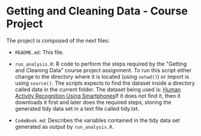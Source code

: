 Getting and Cleaning Data - Course Project
==========================================

The project is composed of the next files:

- `README.md`: This file.

- `run_analysis.R`: R code to perform the steps required by the "Getting and Cleaning Data" course project assignment. To run this script either change to the directory where 
it is located (using `setwd()`) or import is using `source()`. The scripts expects to find the dataset inside a directory called data in the current folder. The dataset being
used is: [Human Activity Recognition Using Smartphones](http://archive.ics.uci.edu/ml/datasets/Human+Activity+Recognition+Using+Smartphones)If it does not find it, then it downloads
it first and later does the required steps, storing the generated tidy data set in a text file called tidy.txt.

- `CodeBook.md`: Describes the variables contained in the tidy data set generated as output by `run_analysis.R`.
